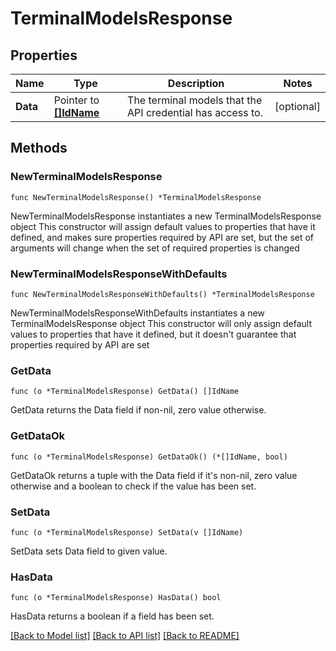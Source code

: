 # TerminalModelsResponse

## Properties

Name | Type | Description | Notes
------------ | ------------- | ------------- | -------------
**Data** | Pointer to [**[]IdName**](IdName.md) | The terminal models that the API credential has access to. | [optional] 

## Methods

### NewTerminalModelsResponse

`func NewTerminalModelsResponse() *TerminalModelsResponse`

NewTerminalModelsResponse instantiates a new TerminalModelsResponse object
This constructor will assign default values to properties that have it defined,
and makes sure properties required by API are set, but the set of arguments
will change when the set of required properties is changed

### NewTerminalModelsResponseWithDefaults

`func NewTerminalModelsResponseWithDefaults() *TerminalModelsResponse`

NewTerminalModelsResponseWithDefaults instantiates a new TerminalModelsResponse object
This constructor will only assign default values to properties that have it defined,
but it doesn't guarantee that properties required by API are set

### GetData

`func (o *TerminalModelsResponse) GetData() []IdName`

GetData returns the Data field if non-nil, zero value otherwise.

### GetDataOk

`func (o *TerminalModelsResponse) GetDataOk() (*[]IdName, bool)`

GetDataOk returns a tuple with the Data field if it's non-nil, zero value otherwise
and a boolean to check if the value has been set.

### SetData

`func (o *TerminalModelsResponse) SetData(v []IdName)`

SetData sets Data field to given value.

### HasData

`func (o *TerminalModelsResponse) HasData() bool`

HasData returns a boolean if a field has been set.


[[Back to Model list]](../README.md#documentation-for-models) [[Back to API list]](../README.md#documentation-for-api-endpoints) [[Back to README]](../README.md)


